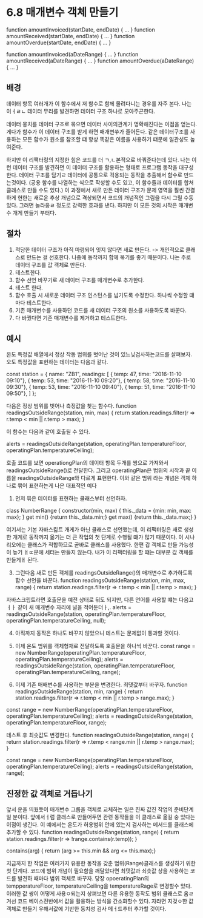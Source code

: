 # 6.8 매개변수 객체 만들기

<!-- Before -->
function amountInvoiced(startDate, endDate) { ... }
function amountReceived(startDate, endDate) { ... }
function amountOverdue(startDate, endDate) { ... }

<!-- After -->
function amountInvoiced(aDateRange) { ... }
function amountReceived(aDateRange) { ... }
function amountOverdue(aDateRange) { ... }

## 배경
데이터 항목 여러개가 이 함수에서 저 함수로 함께 몰려다니는 경우를 자주 본다.
나는 이ㅓㄹㄴ 데이터 무리를 발견하면 데이터 구조 하나로 모아주곤한다.

데이터 뭉치를 데이터 구조로 묶으면 데이터 사이의관계가 명확해진다는 이점을 얻는다.
게다가 함수가 이 데이터 구조를 받게 하면 매개변쑤가 줄어든다.
같은 데이터구조를 사용하는 모든 함수가 원소를 참조할 떄 항상 똑같은 이름을 사용하기 떄문에 일관성도 높여준다.

하지만 이 리팩터링의 지정한 힘은 코드를 더 ㄱ,ㄴ본적으로 바꿔준다는데 있다.
나는 이런 데이터 구조를 발견하면 이 데이터 구조를 활용하는 형태로 프로그램 동작을 대구성한다.
데이터 구조를 담기ㄹ 데이터에 공통으로 걱용되는 동작을 추출해서 함수로 만드는것이다.
(공용 함수를 나열하는 식으로 작성할 수도 있고, 이 함수들과 데이터를 합쳐 클래스로 만들 수도 있다.)
이 과정에서 새로 만든 데이터 구조가 문제 영역을 훨씬 간결하게 현한는 새로운 추상 개념으로 격상되면서 코드의 개념적인 그림을 다시 그릴 수동 있다. 
그러면 놀라웅ㄹ 정도로 강력한 효과를 낸다.
하지만 이 모든 것의 시작은 매개변수 개게 만들기 부터다.

## 절차
1. 적당한 데이터 구조가 아직 마령되어 잇지 않다면 새로 만든다.
 -> 개인적으로 클래스로 만드는 걸 선호한다. 나중에 동작까지 함께 묶기를 좋기 때문이다. 나는 주로 데이터 구조를 값 객체로 만든다.
2. 테스트한다.
3. 함수 선언 바꾸기로 새 데이터 구조를 매개변수로 추가한다.
4. 테스트 한다.
5. 함수 호출 시 새로운 데이터 구조 인스턴스를 넘기도록 수정한다. 하나씩 수정할 떄마다 테스트한다.
6. 기존 매개변수를 사용하던 코드를 새 데이터 구조의 원소를 사용하도록 바꾼다.
7. 다 바꿨다면 기존 매개변수를 제거하고 테스트한다.

## 예시
온도 특정값 배열에서 정상 작동 범위를 벗어난 것이 있느닞검사하는코드를 살펴보자.
오도 특정값을 표현하는 데이터는 다음과 같다.

const station = {
  name: "ZB1",
  readings: [
    { temp: 47, time: "2016-11-10 09:10"},
    { temp: 53, time: "2016-11-10 09:20"},
    { temp: 58, time: "2016-11-10 09:30"},
    { temp: 53, time: "2016-11-10 09:40"},
    { temp: 51, time: "2016-11-10 09:50"},
  ]
};

다음은 정상 범위를 벗어나 측정값을 찾는 함수다.
function readingsOutsideRange(station, min, max) {
  return station.readings.filter(r => r.temp < min || r.temp > max);
}

이 함수는 다음과 같이 호출될 수 있다.
<!-- 호출문 -->
alerts = readingsOutsideRange(station, operatingPlan.temperatureFloor, operatingPlan.temperatureCeiling);

호출 코드를 보면 operationgPlan의 데이터 항목 두개를 쌍으로 가져와서 readingsOutsideRange()로 전달한다.
그리고 operatingPlan은 범위의 시작과 끝 이름을 readingsOutsideRange와 다르게 표현한다.
이와 같은 범위 라는 개념은 객체 하나로 묶어 표현하는게 나은 대표적인 예다
1. 먼저 묶은 데이터를 표현하는 클래스부터 선언하자.

class NumberRange {
  constructor(min, max) {
    this._data = {min: min, max: max};
  }
  get min() {return this._data.min;}
  get max() {return this._data.max;}
}

여기서는 기본 자바스킯트 개게가 아닌 클래스로 선언했는데,
이 리팩터링은 새로 생성한 개게로 동작까지 옮기는 더 큰 작업의 첫 단계로 수행될 떄가 많기 때문이다.
이 시나리오에는 클래스가 적합하므로 곧바로 클래스를 사용했다.
한편 갑 객체로 만들 가능성이 높기 ㅒㄸ문에 세터는 만들지 않는다.
내가 이 리팩터링을 할 떄는 대부분 값 객체를 만들게ㅐ 된다.

3. 그런다음 새로 만든 객체를 readingsOutsideRange()의 매개변수로 추가하도록 함수 선언을 바꾼다.
function readingsOutsideRange(station, min, max, range) {
  return station.readings.filter(r => r.temp < min || r.temp > max);
}

자바스크립트라면 호출문을 예전 상태로 둬도 되지만, 다른 언어를 사용할 떄는 다음고ㅓㅏ 같이 새 매개변수 자리에 널을 적어둔더ㅏ,.
alerts = readingsOutsideRange(station, operatingPlan.temperatureFloor, operatingPlan.temperatureCeiling, null);

4. 아직까지 동작은 하나도 바꾸지 않았으니 테스트는 문제없이 통과할 것이다.
5. 이제 온도 범위를 객체형채로 전달하도록 호출문을 하나씩 바꾼다.
const range = new NumberRange(operatingPlan.temperatureFloor, operatingPlan.temperatureCeiling);
alerts = readingsOutsideRange(station, operatingPlan.temperatureFloor, operatingPlan.temperatureCeiling, range);


6. 이제 기존 매배변수를 사용하는 부분을 변경한다. 최댓값부터 바꾸자.
function readingsOutsideRange(station, min, range) {
  return station.readings.filter(r => r.temp < min || r.temp > range.max);
}

const range = new NumberRange(operatingPlan.temperatureFloor, operatingPlan.temperatureCeiling);
alerts = readingsOutsideRange(station, operatingPlan.temperatureFloor, range);

테스트 후 최솟값도 변경한다.
function readingsOutsideRange(station, range) {
  return station.readings.filter(r => r.temp < range.min || r.temp > range.max);
}

const range = new NumberRange(operatingPlan.temperatureFloor, operatingPlan.temperatureCeiling);
alerts = readingsOutsideRange(station, range);

## 진정한 값 객체로 거듭나기
앞서 운을 띄웠듯이 매개변수 그룹을 객체로 교체하는 일은 진짜 값진 작업의 준비단계일 분이다.
앞에서ㅓ럼 클래스로 만들어두면 관련 동작들을 이 클래스로 옮길 숭 있다는 이점이 생긴다.
이 예에서는 온도가 허용범위 안에 있는지 검사하는 메서드를 클래스에 추가할 수 있다.
function readingsOutsideRange(station, range) {
  return station.readings.filter(r => !range.contains(r.temp));
}

<!-- NumberRange 클래스 -->
contains(arg) { return (arg >= this.min && arg <= this.max);}

지금까지 한 작업은 여러가지 유용한 동작을 갖춘 범위(Range)클래스를 생성하기 위한 첫 단계다.
코드에 범위 개념이 필요함을 깨달았다면 최댓값과 쇠솟값 상을 사용하는 코드를 발견하 때마다 범위 객체로 바꾸자.
당장 opoeratingPlan의 tempperatureFloor, temperatureCeiling을 temperatureRage로 변경할수 있다.
이러한 값 쌍이 어떻게 사용ㅇ되는지 상펴보면 다른 유용한 동작도 범위 클래스로 옴ㄹ겨선 코드 베이스전반에서 값을 활용하는 방식을 간소화할수 있다.
자라면 지겆ㅇ한 값객체로 만들기 우해서값에 기반한 동치성 검사 메ㅓ드추터 추가할 것이다.
